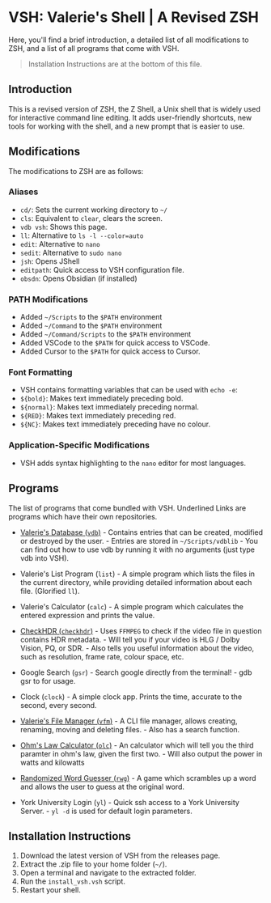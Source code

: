 # VSH: Valerie's Shell | A Revised ZSH
Here, you'll find a brief introduction, a detailed list of all modifications to ZSH, and a list of all programs that come with VSH.
> Installation Instructions are at the bottom of this file.

## Introduction

This is a revised version of ZSH, the Z Shell, a Unix shell that is widely used for interactive command line editing. It adds user-friendly shortcuts, new tools for working with the shell, and a new prompt that is easier to use.

## Modifications

The modifications to ZSH are as follows:

### Aliases
- ``cd/``: Sets the current working directory to ``~/``
- ``cls``: Equivalent to ``clear``, clears the screen.
- ``vdb vsh``: Shows this page.
- ``ll``: Alternative to ``ls -l --color=auto``
- ``edit``: Alternative to ``nano``
- ``sedit``: Alternative to ``sudo nano``
- ``jsh``: Opens JShell
- ``editpath``: Quick access to VSH configuration file.
- ``obsdn``: Opens Obsidian (if installed)

### PATH Modifications
- Added ``~/Scripts`` to the ``$PATH`` environment
- Added ``~/Command`` to the ``$PATH`` environment
- Added ``~/Command/Scripts`` to the ``$PATH`` environment
- Added VSCode to the ``$PATH`` for quick access to VSCode.
- Added Cursor to the ``$PATH`` for quick access to Cursor.

### Font Formatting
- VSH contains formatting variables that can be used with ``echo -e``:
- ``${bold}``: Makes text immediately preceding bold.
- ``${normal}``: Makes text immediately preceding normal.
- ``${RED}``: Makes text immediately preceding red.
- ``${NC}``: Makes text immediately preceding have no colour.

### Application-Specific Modifications
- VSH adds syntax highlighting to the ``nano`` editor for most languages.
    


## Programs
The list of programs that come bundled with VSH. Underlined Links are programs which have their own repositories.

- [Valerie's Database (``vdb``)](https://github.com/thequeenofclubs/vdb)
       - Contains entries that can be created, modified or destroyed by the user.
       - Entries are stored in ``~/Scripts/vdblib``
       - You can find out how to use vdb by running it with no arguments (just type vdb into VSH).

- Valerie's List Program (``list``)
       - A simple program which lists the files in the current directory, while providing detailed information about each file. (Glorified ``ll``).

- Valerie's Calculator (``calc``)
       - A simple program which calculates the entered expression and prints the value.

- [CheckHDR (``checkhdr``)](https://github.com/thequeenofclubs/CheckHDR)
       - Uses ``FFMPEG`` to check if the video file in question contains HDR metadata.
       - Will tell you if your video is HLG / Dolby Vision, PQ, or SDR.
       - Also tells you useful information about the video, such as resolution, frame rate, colour space, etc.

- Google Search (``gsr``)
       - Search google directly from the terminal!
       - gdb gsr to for usage.

- Clock (``clock``)
       - A simple clock app. Prints the time, accurate to the second, every second.

- [Valerie's File Manager (``vfm``)](https://github.com/thequeenofclubs/FileManager)
       - A CLI file manager, allows creating, renaming, moving and deleting files.
       - Also has a search function.

- [Ohm's Law Calculator (``olc``)](https://github.com/thequeenofclubs/OhmsLawCalculator)
       - An calculator which will tell you the third paramter in ohm's law, given the first two.
       - Will also output the power in watts and kilowatts

- [Randomized Word Guesser (``rwg``)](https://github.com/thequeenofclubs/RandomizedWordGuesser)
       - A game which scrambles up a word and allows the user to guess at the original word.

- York University Login (``yl``)
       - Quick ssh access to a York University Server.
       - ``yl -d`` is used for default login parameters.



## Installation Instructions

1. Download the latest version of VSH from the releases page.
2. Extract the .zip file to your home folder (``~/``).
3. Open a terminal and navigate to the extracted folder.
4. Run the ``install_vsh.vsh`` script.
5. Restart your shell.

